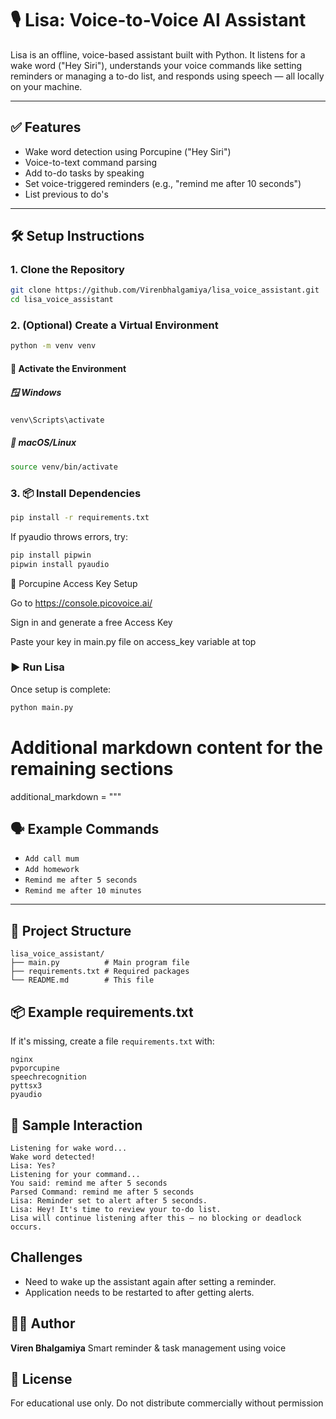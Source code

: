 # 🎙️ Lisa: Voice-to-Voice AI Assistant

Lisa is an offline, voice-based assistant built with Python. It listens for a wake word ("Hey Siri"), understands your voice commands like setting reminders or managing a to-do list, and responds using speech — all locally on your machine.

---

## ✅ Features

- Wake word detection using Porcupine ("Hey Siri")
- Voice-to-text command parsing
- Add to-do tasks by speaking
- Set voice-triggered reminders (e.g., "remind me after 10 seconds")
- List previous to do's

---

## 🛠️ Setup Instructions

### 1. Clone the Repository

```bash
git clone https://github.com/Virenbhalgamiya/lisa_voice_assistant.git
cd lisa_voice_assistant
```
### 2. (Optional) Create a Virtual Environment
```bash
python -m venv venv
```
#### 🔄 Activate the Environment

##### 🪟 Windows

```bash
venv\Scripts\activate
```
##### 🐧 macOS/Linux
```bash
source venv/bin/activate
```
### 3. 📦 Install Dependencies

```bash
pip install -r requirements.txt
```
If pyaudio throws errors, try:
```bash
pip install pipwin
pipwin install pyaudio
```
🔑 Porcupine Access Key Setup

Go to https://console.picovoice.ai/

Sign in and generate a free Access Key

Paste your key in main.py file on access_key variable at top

### ▶️ Run Lisa
Once setup is complete:
```bash
python main.py
```
# Additional markdown content for the remaining sections
additional_markdown = """
## 🗣️ Example Commands

- `Add call mum`
- `Add homework`
- `Remind me after 5 seconds`
- `Remind me after 10 minutes`

---

## 📁 Project Structure
```plaintext
lisa_voice_assistant/
├── main.py          # Main program file
├── requirements.txt # Required packages
└── README.md        # This file
```

## 📦 Example requirements.txt
If it's missing, create a file `requirements.txt` with:

```plaintext
nginx
pvporcupine
speechrecognition
pyttsx3
pyaudio
```

## 🧪 Sample Interaction
```plaintext
Listening for wake word...
Wake word detected!
Lisa: Yes?
Listening for your command...
You said: remind me after 5 seconds
Parsed Command: remind me after 5 seconds
Lisa: Reminder set to alert after 5 seconds.
Lisa: Hey! It's time to review your to-do list.
Lisa will continue listening after this — no blocking or deadlock occurs.
```
## Challenges
- Need to wake up the assistant again after setting a reminder.
- Application needs to be restarted to after getting alerts.


## 👨‍💻 Author
**Viren Bhalgamiya**
Smart reminder & task management using voice

## 📄 License
For educational use only. Do not distribute commercially without permission


